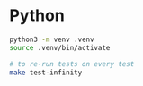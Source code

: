 # Python

```bash
python3 -m venv .venv
source .venv/bin/activate
```

```bash
# to re-run tests on every test
make test-infinity
```
